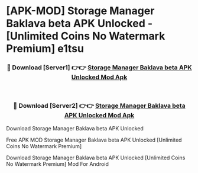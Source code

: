 # [APK-MOD] Storage Manager Baklava beta APK Unlocked - [Unlimited Coins No Watermark Premium] e1tsu



<div align="center">
<h3>🔴 Download [Server1] 👉👉 <a href="https://momento.my/?title=Storage_Manager_Baklava_beta_APK_Unlocked">Storage Manager Baklava beta APK Unlocked Mod Apk</a></h3><br>

<h3>🔴 Download [Server2] 👉👉 <a href="https://momento.my/?title=Storage_Manager_Baklava_beta_APK_Unlocked">Storage Manager Baklava beta APK Unlocked Mod Apk</a></h3>
</div>



Download Storage Manager Baklava beta APK Unlocked 

Free APK MOD Storage Manager Baklava beta APK Unlocked [Unlimited Coins No Watermark Premium]

Download Storage Manager Baklava beta APK Unlocked [Unlimited Coins No Watermark Premium] Mod For Android
